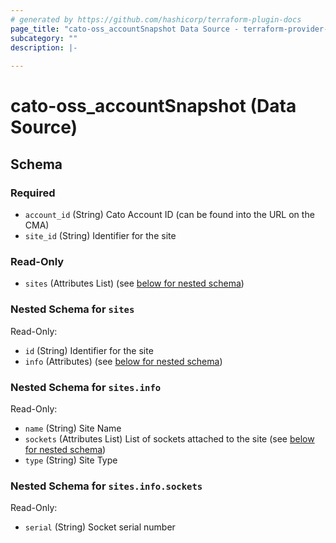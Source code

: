 ```yaml
---
# generated by https://github.com/hashicorp/terraform-plugin-docs
page_title: "cato-oss_accountSnapshot Data Source - terraform-provider-cato-oss"
subcategory: ""
description: |-
  
---
```


# cato-oss_accountSnapshot (Data Source)





<!-- schema generated by tfplugindocs -->
## Schema

### Required

- `account_id` (String) Cato Account ID (can be found into the URL on the CMA)
- `site_id` (String) Identifier for the site

### Read-Only

- `sites` (Attributes List) (see [below for nested schema](#nestedatt--sites))

<a id="nestedatt--sites"></a>
### Nested Schema for `sites`

Read-Only:

- `id` (String) Identifier for the site
- `info` (Attributes) (see [below for nested schema](#nestedatt--sites--info))

<a id="nestedatt--sites--info"></a>
### Nested Schema for `sites.info`

Read-Only:

- `name` (String) Site Name
- `sockets` (Attributes List) List of sockets attached to the site (see [below for nested schema](#nestedatt--sites--info--sockets))
- `type` (String) Site Type

<a id="nestedatt--sites--info--sockets"></a>
### Nested Schema for `sites.info.sockets`

Read-Only:

- `serial` (String) Socket serial number

